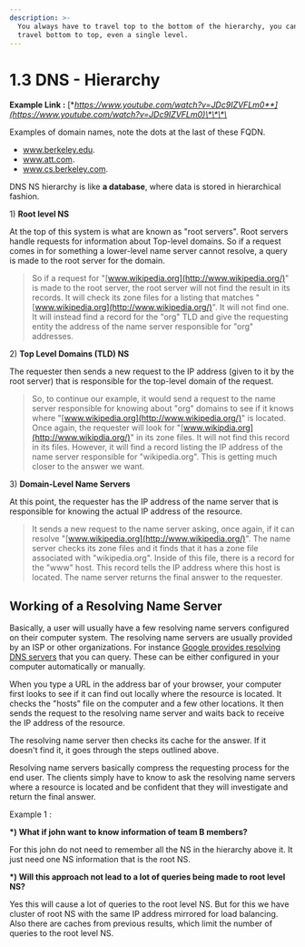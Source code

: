 ```yaml
---
description: >-
  You always have to travel top to the bottom of the hierarchy, you cannot
  travel bottom to top, even a single level.
---
```


# 1.3 DNS - Hierarchy

**Example Link :** [**https://www.youtube.com/watch?v=JDc9IZVFLm0**](https://www.youtube.com/watch?v=JDc9IZVFLm0)\*\*\*\*

Examples of domain names, note the dots at the last of these FQDN.

* www.berkeley.edu.
* www.att.com.
* www.cs.berkeley.com.

DNS NS hierarchy is like **a database**, where data is stored in hierarchical fashion.

1\) **Root level NS**

At the top of this system is what are known as "root servers". Root servers handle requests for information about Top-level domains. So if a request comes in for something a lower-level name server cannot resolve, a query is made to the root server for the domain.

> So if a request for "[www.wikipedia.org](http://www.wikipedia.org/)" is made to the root server, the root server will not find the result in its records. It will check its zone files for a listing that matches "[www.wikipedia.org](http://www.wikipedia.org/)". It will not find one. It will instead find a record for the "org" TLD and give the requesting entity the address of the name server responsible for "org" addresses.

2\) **Top Level Domains \(TLD\) NS**

The requester then sends a new request to the IP address \(given to it by the root server\) that is responsible for the top-level domain of the request.

> So, to continue our example, it would send a request to the name server responsible for knowing about "org" domains to see if it knows where "[www.wikipedia.org](http://www.wikipedia.org/)" is located. Once again, the requester will look for "[www.wikipdia.org](http://www.wikipdia.org/)" in its zone files. It will not find this record in its files. However, it will find a record listing the IP address of the name server responsible for "wikipedia.org". This is getting much closer to the answer we want.

3\) **Domain-Level Name Servers**

At this point, the requester has the IP address of the name server that is responsible for knowing the actual IP address of the resource.

> It sends a new request to the name server asking, once again, if it can resolve "[www.wikipedia.org](http://www.wikipedia.org/)". The name server checks its zone files and it finds that it has a zone file associated with "wikipedia.org". Inside of this file, there is a record for the "www" host. This record tells the IP address where this host is located. The name server returns the final answer to the requester.

## Working of a Resolving Name Server

Basically, a user will usually have a few resolving name servers configured on their computer system. The resolving name servers are usually provided by an ISP or other organizations. For instance [Google provides resolving DNS servers](https://developers.google.com/speed/public-dns/) that you can query. These can be either configured in your computer automatically or manually.

When you type a URL in the address bar of your browser, your computer first looks to see if it can find out locally where the resource is located. It checks the "hosts" file on the computer and a few other locations. It then sends the request to the resolving name server and waits back to receive the IP address of the resource.

The resolving name server then checks its cache for the answer. If it doesn't find it, it goes through the steps outlined above.

Resolving name servers basically compress the requesting process for the end user. The clients simply have to know to ask the resolving name servers where a resource is located and be confident that they will investigate and return the final answer.

Example 1 :

**\*\) What if john want to know information of team B members?**

For this john do not need to remember all the NS in the hierarchy above it. It just need one NS information that is the root NS.

**\*\) Will this approach not lead to a lot of queries being made to root level NS?**

Yes this will cause a lot of queries to the root level NS. But for this we have cluster of root NS with the same IP address mirrored for load balancing. Also there are caches from previous results, which limit the number of queries to the root level NS.

